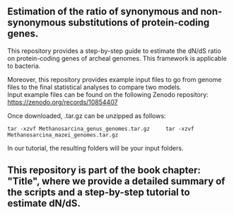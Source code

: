 ## Estimation of the ratio of synonymous and non-synonymous substitutions of protein-coding genes.

This repository provides a step-by-step guide to estimate the dN/dS ratio on protein-coding genes of archeal genomes. This framework is applicable to bacteria.  

Moreover, this repository provides example input files to go from genome files to the final statistical analyses to compare two models.  
Input example files can be found on the following Zenodo repository: https://zenodo.org/records/10854407

Once downloaded, .tar.gz can be unzipped as follows:

``
tar -xzvf Methanosarcina_genus_genomes.tar.gz    
tar -xzvf Methanosarcina_mazei_genomes.tar.gz
``  

In our tutorial, the resulting folders will be your input folders. 

## This repository is part of the book chapter: "Title", where we provide a detailed summary of the scripts and a step-by-step tutorial to estimate dN/dS.
